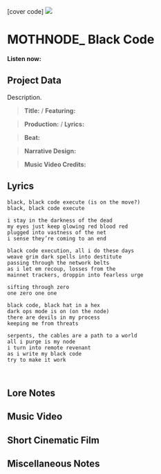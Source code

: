 [cover code] ![](57175019_319474918741616_8502199518755923887_n.jpg)

# MOTHNODE_ Black Code

**Listen now:** 

## Project Data

Description.

> **Title:**  / **Featuring:** 

> **Production:**  / **Lyrics:** 

> **Beat:**

> **Narrative Design:**

> **Music Video Credits:**


## Lyrics

```
black, black code execute (is on the move?)
black, black code execute

i stay in the darkness of the dead
my eyes just keep glowing red blood red
plugged into vastness of the net
i sense they’re coming to an end

black code execution, all i do these days
weave grim dark spells into destitute
passing through the network belts 
as i let em recoup, losses from the 
mainnet trackers, droppin into fearless urge

sifting through zero 
one zero one one

black code, black hat in a hex
dark ops mode is on (on the node)
there are devils in my process 
keeping me from threats

serpents, the cables are a path to a world
all i purge is my node 
i turn into remote revenant
as i write my black code
try to make it work



```

## Lore Notes

## Music Video

## Short Cinematic Film

## Miscellaneous Notes

